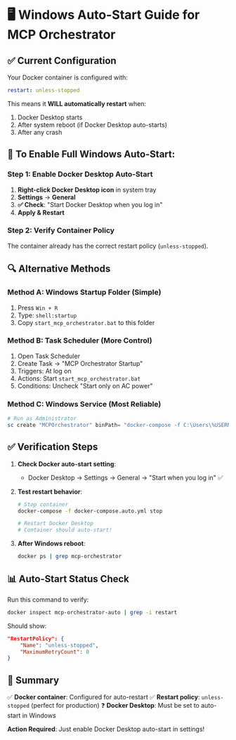 # 🖥️ Windows Auto-Start Guide for MCP Orchestrator

## ✅ Current Configuration

Your Docker container is configured with:
```yaml
restart: unless-stopped
```

This means it **WILL automatically restart** when:
1. Docker Desktop starts
2. After system reboot (if Docker Desktop auto-starts)
3. After any crash

## 🎯 To Enable Full Windows Auto-Start:

### Step 1: Enable Docker Desktop Auto-Start
1. **Right-click Docker Desktop icon** in system tray
2. **Settings** → **General**
3. **✅ Check**: "Start Docker Desktop when you log in"
4. **Apply & Restart**

### Step 2: Verify Container Policy
The container already has the correct restart policy (`unless-stopped`).

## 🔍 Alternative Methods

### Method A: Windows Startup Folder (Simple)
1. Press `Win + R`
2. Type: `shell:startup`
3. Copy `start_mcp_orchestrator.bat` to this folder

### Method B: Task Scheduler (More Control)
1. Open Task Scheduler
2. Create Task → "MCP Orchestrator Startup"
3. Triggers: At log on
4. Actions: Start `start_mcp_orchestrator.bat`
5. Conditions: Uncheck "Start only on AC power"

### Method C: Windows Service (Most Reliable)
```powershell
# Run as Administrator
sc create "MCPOrchestrator" binPath= "docker-compose -f C:\Users\%USERNAME%\GitHome\mcp_orchestrator\docker-compose.auto.yml up" start= auto
```

## ✅ Verification Steps

1. **Check Docker auto-start setting**:
   - Docker Desktop → Settings → General → "Start when you log in" ✅

2. **Test restart behavior**:
   ```bash
   # Stop container
   docker-compose -f docker-compose.auto.yml stop
   
   # Restart Docker Desktop
   # Container should auto-start!
   ```

3. **After Windows reboot**:
   ```bash
   docker ps | grep mcp-orchestrator
   ```

## 📊 Auto-Start Status Check

Run this command to verify:
```bash
docker inspect mcp-orchestrator-auto | grep -i restart
```

Should show:
```json
"RestartPolicy": {
    "Name": "unless-stopped",
    "MaximumRetryCount": 0
}
```

## 🎉 Summary

✅ **Docker container**: Configured for auto-restart
✅ **Restart policy**: `unless-stopped` (perfect for production)
❓ **Docker Desktop**: Must be set to auto-start in Windows

**Action Required**: Just enable Docker Desktop auto-start in settings!